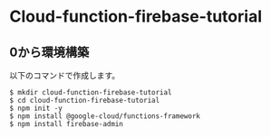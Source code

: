 # Cloud-function-firebase-tutorial

## 0から環境構築
以下のコマンドで作成します。

```
$ mkdir cloud-function-firebase-tutorial
$ cd cloud-function-firebase-tutorial
$ npm init -y
$ npm install @google-cloud/functions-framework
$ npm install firebase-admin
```